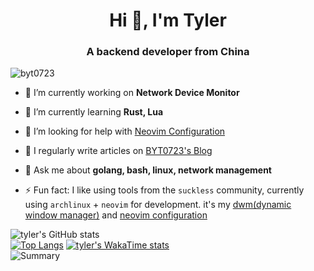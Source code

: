 <h1 align="center">Hi 👋, I'm Tyler</h1>
<h3 align="center">A backend developer from China</h3>

<p align="left"> <img src="https://komarev.com/ghpvc/?username=byt0723&label=Profile%20views&color=0e75b6&style=flat" alt="byt0723" /> </p>

- 🔭 I’m currently working on **Network Device Monitor**

- 🌱 I’m currently learning **Rust, Lua**

- 🤝 I’m looking for help with [Neovim Configuration](https://github.com/BYT0723/nvim)

- 📝 I regularly write articles on [BYT0723's Blog](https://byt0723.xyz)

- 💬 Ask me about **golang, bash, linux, network management**

- ⚡ Fun fact: I like using tools from the `suckless` community, currently using `archlinux` + `neovim` for development. it's my [dwm(dynamic window manager)](https://github.com/BYT0723/dwm) and [neovim configuration](https://github.com/BYT0723/nvim)


![tyler's GitHub stats](https://github-readme-stats.vercel.app/api?username=BYT0723&show_icons=true)  
[![Top Langs](https://github-readme-stats.vercel.app/api/top-langs/?username=BYT0723&layout=compact&exclude_repo=BYT0723,dotfile,wallpapers,blog,byt0723.github.io,dwm,st,nvim)](https://github.com/anuraghazra/github-readme-stats)
[![tyler's WakaTime stats](https://github-readme-stats.vercel.app/api/wakatime?username=BYT0723)](https://github.com/anuraghazra/github-readme-stats)  
![Summary](http://github-profile-summary-cards.vercel.app/api/cards/profile-details?username=BYT0723&theme=github)
